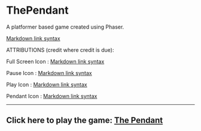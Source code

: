 # ThePendant
A platformer based game created using Phaser.


[Markdown link syntax](https://www.markdownguide.org/basic-syntax/#links)

ATTRIBUTIONS (credit where credit is due):

Full Screen Icon : 
[Markdown link syntax](https://www.flaticon.com/authors/afif-fudin)

Pause Icon :
[Markdown link syntax](https://www.flaticon.com/authors/kiranshastry)

Play Icon :
[Markdown link syntax](https://www.freepik.com/)

Pendant Icon :
[Markdown link syntax](https://hotpot.ai/art-generator)

-------------------------------------------------

## Click here to play the game: [The Pendant](https://adanglol.github.io/ThePendant/)

